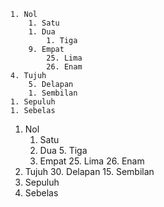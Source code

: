 ```
1. Nol
    1. Satu
    1. Dua
        1. Tiga
    9. Empat
        25. Lima
        26. Enam
4. Tujuh
    5. Delapan
    1. Sembilan
1. Sepuluh
1. Sebelas
```


1. Nol
   1. Satu
   1. Dua
      5. Tiga
   9. Empat
      25. Lima
      26. Enam
4. Tujuh
   30. Delapan
   15. Sembilan
1. Sepuluh
1. Sebelas
